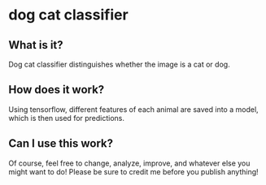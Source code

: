# dog cat classifier
## What is it?
Dog cat classifier distinguishes whether the image is a cat or dog.
## How does it work?
Using tensorflow, different features of each animal are saved into a model, which is then used for predictions.
## Can I use this work?
Of course, feel free to change, analyze, improve, and whatever else you might want to do! Please be sure to credit me before you publish anything!
